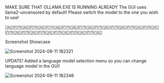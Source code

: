 MAKE SURE THAT OLLAMA.EXE IS RUNNING ALREADY
The GUI uses llama2-uncensored by default! Please switch the model to the one you wish to use!

◲◱◰◳◲◱◰◳◲◱◰◳◲◱◰◳◲◱◰◳◲◱◰◳◲◱◰◳◲◱◰◳◲◱◰◳◲◱◰◳◲◱◰◳◲◱◰◳◲◱◰◳◲◱◰◳◲◱◰◳◲◱

Screenshot Showcase

![Screenshot 2024-08-11 182321](https://github.com/user-attachments/assets/8007695d-3726-4ac9-ad6a-b1b1bcbe697d)

UPDATE!
Added a language model selection menu so you can change language model in the GUI!

![Screenshot 2024-08-11 182346](https://github.com/user-attachments/assets/701510ae-c13c-42c7-89f2-351b4a22a0bf)
